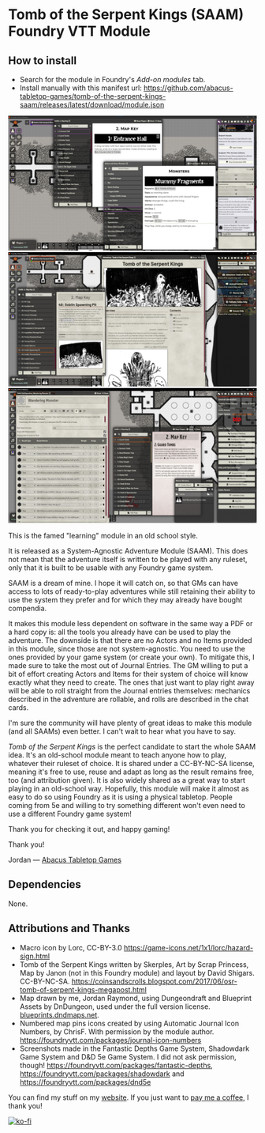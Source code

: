 # Tomb of the Serpent Kings (SAAM) Foundry VTT Module

## How to install

* Search for the module in Foundry's *Add-on modules* tab.
* Install manually with this manifest url: https://github.com/abacus-tabletop-games/tomb-of-the-serpent-kings-saam/releases/latest/download/module.json

![In the Shadowdark Game System](image.png)
![In the Fantastic Depths Game System](image-1.png)
![In the D&D 5e Game system](image-2.png)

This is the famed "learning" module in an old school style. 

It is released as a System-Agnostic Adventure Module (SAAM). This does not mean that the adventure itself is written to be played with any ruleset, only that it is built to be usable with any Foundry game system.

SAAM is a dream of mine. I hope it will catch on, so that GMs can have access to lots of ready-to-play adventures while still retaining their ability to use the system they prefer and for which they may already have bought compendia.

It makes this module less dependent on software in the same way a PDF or a hard copy is: all the tools you already have can be used to play the adventure. The downside is that there are no Actors and no Items provided in this module, since those are not system-agnostic. You need to use the ones provided by your game system (or create your own). To mitigate this, I made sure to take the most out of Journal Entries. The GM willing to put a bit of effort creating Actors and Items for their system of choice will know exactly what they need to create. The ones that just want to play right away will be able to roll straight from the Journal entries themselves: mechanics described in the adventure are rollable, and rolls are described in the chat cards.

I'm sure the community will have plenty of great ideas to make this module (and all SAAMs) even better. I can't wait to hear what you have to say. 

*Tomb of the Serpent Kings* is the perfect candidate to start the whole SAAM idea. It's an old-school module meant to teach anyone how to play, whatever their ruleset of choice. It is shared under a CC-BY-NC-SA license, meaning it's free to use, reuse and adapt as long as the result remains free, too (and attribution given). It is also widely shared as a great way to start playing in an old-school way. Hopefully, this module will make it almost as easy to do so using Foundry as it is using a physical tabletop. People coming from 5e and willing to try something different won't even need to use a different Foundry game system!

Thank you for checking it out, and happy gaming!




Thank you!

Jordan — [Abacus Tabletop Games](https://abacustabletopgames.bearblog.dev/)

## Dependencies

None. 

## Attributions and Thanks

* Macro icon by Lorc, CC-BY-3.0 https://game-icons.net/1x1/lorc/hazard-sign.html
* Tomb of the Serpent Kings written by Skerples, Art by Scrap Princess, Map by Janon (not in this Foundry module) and layout by David Shigars. CC-BY-NC-SA. https://coinsandscrolls.blogspot.com/2017/06/osr-tomb-of-serpent-kings-megapost.html
* Map drawn by me, Jordan Raymond, using Dungeondraft and Blueprint Assets by DnDungeon, used under the full version license. [blueprints.dndmaps.net](https://blueprints.dndmaps.net/). 
* Numbered map pins icons created by using Automatic Journal Icon Numbers, by ChrisF. With permission by the module author. https://foundryvtt.com/packages/journal-icon-numbers
* Screenshots made in the Fantastic Depths Game System, Shadowdark Game System and D&D 5e Game System. I did not ask permission, though! https://foundryvtt.com/packages/fantastic-depths, https://foundryvtt.com/packages/shadowdark and https://foundryvtt.com/packages/dnd5e 

You can find my stuff on my [website](https://abacustabletopgames.bearblog.dev/). If you just want to [pay me a coffee](https://ko-fi.com/abacus_tabletop_games), I thank you!

[![ko-fi](https://ko-fi.com/img/githubbutton_sm.svg)](https://ko-fi.com/A0A41CCI2J)


